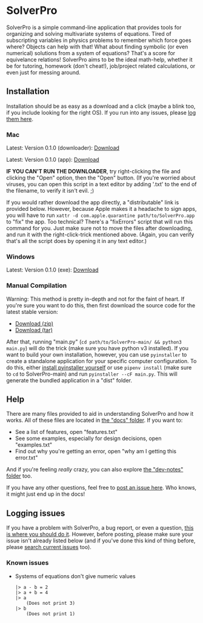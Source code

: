 # SolverPro
SolverPro is a simple command-line application that provides tools for organizing and solving multivariate systems of equations. Tired of subscripting variables in physics problems to remember which force goes where? Objects can help with that! What about finding symbolic (or even numerical) solutions from a system of equations? That's a score for equivelance relations! SolverPro aims to be the ideal math-help, whether it be for tutoring, homework (don't cheat!), job/project related calculations, or even  just for messing around.

## Installation
Installation should be as easy as a download and a click (maybe a blink too, if you include looking for the right OS). If you run into any issues, please [log them here](#logging-issues).

### Mac
Latest: Version 0.1.0 (downloader): [Download](https://github.com/skylon07/SolverPro/releases/download/v0.1.0/SolverPro_downloader_mac.tgz)

Latest: Version 0.1.0 (app): [Download](https://github.com/skylon07/SolverPro/releases/download/v0.1.0/SolverPro.tgz)

**IF YOU CAN'T RUN THE DOWNLOADER**, try right-clicking the file and clicking the "Open" option, then the "Open" button. (If you're worried about viruses, you can open this script in a text editor by adding '.txt' to the end of the filename, to verify it isn't evil. ;)

If you would rather download the app directly, a "distributable" link is provided below. However, because Apple makes it a headache to sign apps, you will have to run `xattr -d com.apple.quarantine path/to/SolverPro.app` to "fix" the app. Too technical? There's a "fixErrors" script that will run this command for you. Just make sure not to move the files after downloading, and run it with the right-click-trick mentioned above. (Again, you can verify that's all the script does by opening it in any text editor.)

### Windows
Latest: Version 0.1.0 (exe): [Download](https://github.com/skylon07/SolverPro/releases/download/v0.1.0/SolverPro.exe)

### Manual Compilation
Warning: This method is pretty in-depth and not for the faint of heart. If you're sure you want to do this, then first download the source code for the latest stable version:

- [Download (zip)](https://github.com/skylon07/SolverPro/archive/refs/tags/v0.1.0.zip)
- [Download (tar)](https://github.com/skylon07/SolverPro/archive/refs/tags/v0.1.0.tar.gz)

After that, running "main.py" (`cd path/to/SolverPro-main/ && python3 main.py`) will do the trick (make sure you have python v3 installed). If you want to build your own installation, however, you can use `pyinstaller` to create a standalone application for your specific computer configuration. To do this, either [install pyinstaller yourself](https://www.pyinstaller.org/) or use `pipenv install` (make sure to `cd` to SolverPro-main) and run `pyinstaller --cF main.py`. This will generate the bundled application in a "dist" folder.

## Help
There are many files provided to aid in understanding SolverPro and how it works. All of these files are located in [the "docs" folder](https://github.com/skylon07/SolverPro/tree/main/docs). If you want to:

* See a list of features, open "features.txt"
* See some examples, especially for design decisions, open "examples.txt"
* Find out why you're getting an error, open "why am I getting this error.txt"

And if you're feeling *really* crazy, you can also explore [the "dev-notes" folder](https://github.com/skylon07/SolverPro/tree/main/docs/dev-notes) too.

If you have any other questions, feel free to [post an issue here](#logging-issues). Who knows, it might just end up in the docs!

## Logging issues
If you have a problem with SolverPro, a bug report, or even a question, [this is where you should do it](https://github.com/skylon07/SolverPro/issues/new). However, before posting, please make sure your issue isn't already listed below (and if you've done this kind of thing before, please [search current issues](https://github.com/skylon07/SolverPro/issues?q=is%3Aissue) too).

### Known issues
* Systems of equations don't give numeric values

	```
	|> a - b = 2
	|> a + b = 4
	|> a
		(Does not print 3)
	|> b
		(Does not print 1)
	```
